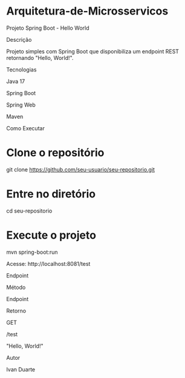 # Arquitetura-de-Microsservicos

Projeto Spring Boot - Hello World

Descrição

Projeto simples com Spring Boot que disponibiliza um endpoint REST retornando "Hello, World!".

Tecnologias

Java 17

Spring Boot

Spring Web

Maven

Como Executar

# Clone o repositório
git clone https://github.com/seu-usuario/seu-repositorio.git

# Entre no diretório
cd seu-repositorio

# Execute o projeto
mvn spring-boot:run

Acesse: http://localhost:8081/test

Endpoint

Método

Endpoint

Retorno

GET

/test

"Hello, World!"

Autor

Ivan Duarte
